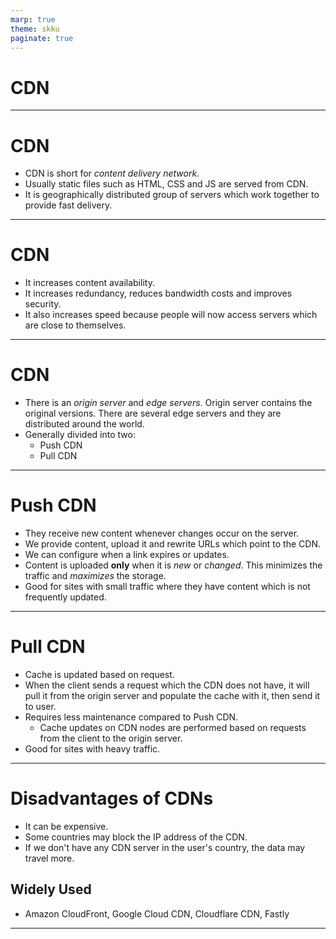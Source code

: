 ```yaml
---
marp: true
theme: skku
paginate: true
---
```


# CDN

---

# CDN

- CDN is short for _content delivery network_.
- Usually static files such as HTML, CSS and JS are served from CDN.
- It is geographically distributed group of servers which work together to provide fast delivery.

---

# CDN

- It increases content availability.
- It increases redundancy, reduces bandwidth costs and improves security.
- It also increases speed because people will now access servers which are close to themselves.

---

# CDN

* There is an _origin server_ and _edge servers_. Origin server contains the original versions. There are several edge servers and they are distributed around the world. 
* Generally divided into two:
  * Push CDN
  * Pull CDN

---

# Push CDN

- They receive new content whenever changes occur on the server. 
- We provide content, upload it and rewrite URLs which point to the CDN. 
- We can configure when a link expires or updates. 
- Content is uploaded **only** when it is _new_ or _changed_. This minimizes the traffic and _maximizes_ the storage.
- Good for sites with small traffic where they have content which is not frequently updated.

---

# Pull CDN

- Cache is updated based on request.
- When the client sends a request which the CDN does not have, it will pull it from the origin server and populate the cache with it, then send it to user.
- Requires less maintenance compared to Push CDN.
  - Cache updates on CDN nodes are performed based on requests from the client to the origin server.
- Good for sites with heavy traffic.

---

# Disadvantages of CDNs

- It can be expensive.
- Some countries may block the IP address of the CDN.
- If we don't have any CDN server in the user's country, the data may travel more.
  
## Widely Used
- Amazon CloudFront, Google Cloud CDN, Cloudflare CDN, Fastly

---




